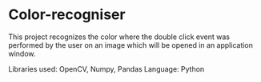 # Color-recogniser
This project recognizes the color where the double click event was performed by the user on an image which will be opened in an application window.

Libraries used: OpenCV, Numpy, Pandas
Language: Python
